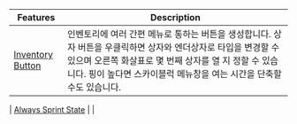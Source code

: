 | Features                                                             | Description |
|----------------------------------------------------------------------|------------------------------------------|
| [Inventory Button](https://www.java.com/#LOL)                        | 인벤토리에 여러 간편 메뉴로 통하는 버튼을 생성합니다. 상자 버튼을 우클릭하면 상자와 엔더상자로 타입을 변경할 수 있으며 오른쪽 화살표로 몇 번째 상자를 열 지 정할 수 있습니다. 핑이 높다면 스카이블럭 메뉴창을 여는 시간을 단축할 수도 있습니다. |

| [Always Sprint State](https://github.com/ItzSomebody/radon)          |  |
